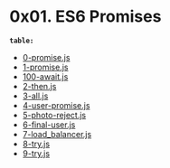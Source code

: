 0x01. ES6 Promises
==================
**`table:`**
  - [0-promise.js](0-promise.js)
  - [1-promise.js](1-promise.js)
  - [100-await.js](100-await.js)
  - [2-then.js](2-then.js)
  - [3-all.js](3-all.js)
  - [4-user-promise.js](4-user-promise.js)
  - [5-photo-reject.js](5-photo-reject.js)
  - [6-final-user.js](6-final-user.js)
  - [7-load_balancer.js](7-load_balancer.js)
  - [8-try.js](8-try.js)
  - [9-try.js](9-try.js)